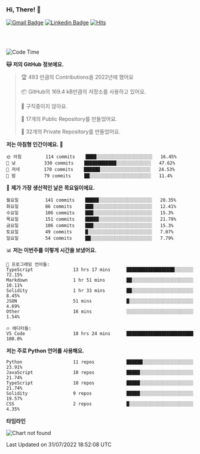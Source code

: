 ### Hi, There! 👋


[![Gmail Badge](https://img.shields.io/badge/-725psh@gmail.com-c14438?style=flat&logo=Gmail&logoColor=white&link=mailto:725psh@gmail.com)](mailto:725psh@gmail.com) 
[![Linkedin Badge](https://img.shields.io/badge/-soohanpark-0072b1?style=flat&logo=Linkedin&logoColor=white&link=https://www.linkedin.com/in/soohanpark/)](https://www.linkedin.com/in/soohanpark/) 
[![Hits](https://hits.seeyoufarm.com/api/count/incr/badge.svg?url=https%3A%2F%2Fgithub.com%2FSoohan-Park&count_bg=%23000000&title_bg=%23828282&icon=gradle.svg&icon_color=%23FFFFFF&title=Visited&edge_flat=false)](https://hits.seeyoufarm.com)  

<br />
<br />

<!--START_SECTION:waka-->
![Code Time](http://img.shields.io/badge/Code%20Time-0%20secs-blue)

**🐱 저의 GitHub 정보에요.** 

> 🏆 493 만큼의 Contributions을 2022년에 했어요
 > 
> 📦 GitHub의 169.4 kB만큼의 저장소를 사용하고 있어요. 
 > 
> 🚫 구직중이지 않아요.
 > 
> 📜 17개의 Public Repository를 만들었어요. 
 > 
> 🔑 32개의 Private Repository를 만들었어요.  
 > 
**저는 아침형 인간이에요. 🐤** 

```text
🌞 아침         114 commits    ████░░░░░░░░░░░░░░░░░░░░░   16.45% 
🌆 낮　         330 commits    ████████████░░░░░░░░░░░░░   47.62% 
🌃 저녁         170 commits    ██████░░░░░░░░░░░░░░░░░░░   24.53% 
🌙 밤　         79 commits     ██░░░░░░░░░░░░░░░░░░░░░░░   11.4%

```
📅 **제가 가장 생산적인 날은 목요일이에요.** 

```text
월요일          141 commits    █████░░░░░░░░░░░░░░░░░░░░   20.35% 
화요일          86 commits     ███░░░░░░░░░░░░░░░░░░░░░░   12.41% 
수요일          106 commits    ███░░░░░░░░░░░░░░░░░░░░░░   15.3% 
목요일          151 commits    █████░░░░░░░░░░░░░░░░░░░░   21.79% 
금요일          106 commits    ███░░░░░░░░░░░░░░░░░░░░░░   15.3% 
토요일          49 commits     █░░░░░░░░░░░░░░░░░░░░░░░░   7.07% 
일요일          54 commits     ██░░░░░░░░░░░░░░░░░░░░░░░   7.79%

```


📊 **저는 이번주를 이렇게 시간을 보냈어요.** 

```text
💬 프로그래밍 언어들: 
TypeScript               13 hrs 17 mins      ██████████████████░░░░░░░   72.15% 
Markdown                 1 hr 51 mins        ██░░░░░░░░░░░░░░░░░░░░░░░   10.11% 
Solidity                 1 hr 33 mins        ██░░░░░░░░░░░░░░░░░░░░░░░   8.45% 
JSON                     51 mins             █░░░░░░░░░░░░░░░░░░░░░░░░   4.69% 
Other                    16 mins             ░░░░░░░░░░░░░░░░░░░░░░░░░   1.54%

🔥 에디터들: 
VS Code                  18 hrs 24 mins      █████████████████████████   100.0%

```

**저는 주로 Python 언어를 사용해요.** 

```text
Python                   11 repos            ██████░░░░░░░░░░░░░░░░░░░   23.91% 
JavaScript               10 repos            █████░░░░░░░░░░░░░░░░░░░░   21.74% 
TypeScript               10 repos            █████░░░░░░░░░░░░░░░░░░░░   21.74% 
Solidity                 9 repos             █████░░░░░░░░░░░░░░░░░░░░   19.57% 
CSS                      2 repos             █░░░░░░░░░░░░░░░░░░░░░░░░   4.35%

```


**타임라인**

![Chart not found](https://raw.githubusercontent.com/Soohan-Park/Soohan-Park/master/charts/bar_graph.png) 


 Last Updated on 31/07/2022 18:52:08 UTC
<!--END_SECTION:waka-->
